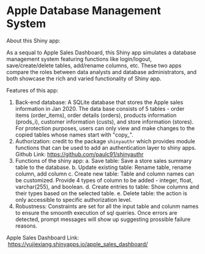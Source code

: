 # Apple Database Management System

About this Shiny app:

As a sequal to Apple Sales Dashboard, this Shiny app simulates a database management system featuring functions like login/logout, save/create/delete tables, add/rename columns, etc. These two apps compare the roles between data analysts and database administrators, and both showcase the rich and varied functionality of Shiny app.

Features of this app:

1. Back-end database: A SQLite database that stores the Apple sales information in Jan 2020.  The data base consists of 5 tables - order items (order_items), order details (orders), products information (prods_i), customer information (custs), and store information (stores). For protection purposes, users can only view and make changes to the copied tables whose names start with "copy_".
2. Authorization: credit to the package `shinyauthr` which provides module functions that can be used to add an authentication layer to shiny apps. Github Link: https://github.com/paulc91/shinyauthr
3. Functions of the shiny app:
	a. Save table: Save a store sales summary table to the database.
	b. Update existing table: Rename table, rename column, add column
	c. Create new table: Table and column names can be customized. Provide 4 types of column to be added - integer, float, varchar(255), and boolean. 
	d. Create entries to table:  Show columns and their types based on the selected table.
	e. Delete table: the action is only accessible to specific authorization level.
4. Robustness: Constraints are set for all the input table and colunm names to ensure the smoonth execution of sql queries. Once errors are detected, prompt messages will show up suggesting prossible failure reasons. 

Apple Sales Dashboard Link:  https://yujiexiang.shinyapps.io/apple_sales_dashboard/
